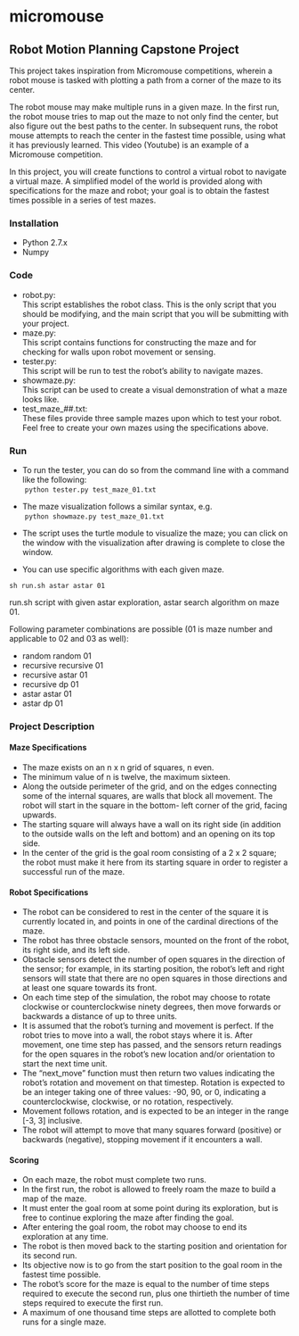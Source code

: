 # micromouse


## Robot Motion Planning Capstone Project
This project takes inspiration from Micromouse competitions, wherein a robot mouse is tasked with plotting a path from a corner of the maze to its center. 

The robot mouse may make multiple runs in a given maze. In the first run, the robot mouse tries to map out the maze to not only find the center, but also figure out the best paths to the center. In subsequent runs, the robot mouse attempts to reach the center in the fastest time possible, using what it has previously learned. This video (Youtube) is an example of a Micromouse competition. 

In this project, you will create functions to control a virtual robot to navigate a virtual maze. A simplified model of the world is provided along with specifications for the maze and robot; your goal is to obtain the fastest times possible in a series of test mazes.

### Installation
- Python 2.7.x
- Numpy

### Code
- robot.py:  
  This script establishes the robot class. This is the only script that you should be modifying, and the main script that you   will be submitting with your project.
- maze.py:  
  This script contains functions for constructing the maze and for checking for walls upon robot movement or sensing.
- tester.py:  
  This script will be run to test the robot’s ability to navigate mazes.
- showmaze.py:  
  This script can be used to create a visual demonstration of what a maze looks like.
- test_maze_##.txt:  
  These files provide three sample mazes upon which to test your robot. Feel free to create your own mazes using the specifications above.

### Run
- To run the tester, you can do so from the command line with a command like the following:  
  ```python tester.py test_maze_01.txt```
- The maze visualization follows a similar syntax, e.g.  
  ```python showmaze.py test_maze_01.txt```
- The script uses the turtle module to visualize the maze; you can click on the window with the visualization after drawing is complete to close the window.

- You can use specific algorithms with each given maze.

```sh run.sh astar astar 01```

run.sh script with given astar exploration, astar search algorithm on maze 01.

Following parameter combinations are possible (01 is maze number and applicable to 02 and 03 as well):
- random random 01
- recursive recursive 01
- recursive astar 01
- recursive dp 01
- astar astar 01
- astar dp 01

### Project Description
#### Maze Specifications
- The maze exists on an n x n grid of squares, n even. 
- The minimum value of n is twelve, the maximum sixteen. 
- Along the outside perimeter of the grid, and on the edges connecting some of the internal squares, are walls that block all movement. The robot will start in the square in the bottom- left corner of the grid, facing upwards. 
- The starting square will always have a wall on its right side (in addition to the outside walls on the left and bottom) and an opening on its top side. 
- In the center of the grid is the goal room consisting of a 2 x 2 square; the robot must make it here from its starting square in order to register a successful run of the maze.

#### Robot Specifications
- The robot can be considered to rest in the center of the square it is currently located in, and points in one of the cardinal directions of the maze. 
- The robot has three obstacle sensors, mounted on the front of the robot, its right side, and its left side. 
- Obstacle sensors detect the number of open squares in the direction of the sensor; for example, in its starting position, the robot’s left and right sensors will state that there are no open squares in those directions and at least one square towards its front. 
- On each time step of the simulation, the robot may choose to rotate clockwise or counterclockwise ninety degrees, then move forwards or backwards a distance of up to three units. 
- It is assumed that the robot’s turning and movement is perfect. If the robot tries to move into a wall, the robot stays where it is. After movement, one time step has passed, and the sensors return readings for the open squares in the robot’s new location and/or orientation to start the next time unit.
- The “next_move” function must then return two values indicating the robot’s rotation and movement on that timestep. Rotation is expected to be an integer taking one of three values: -90, 90, or 0, indicating a counterclockwise, clockwise, or no rotation, respectively. 
- Movement follows rotation, and is expected to be an integer in the range [-3, 3] inclusive. 
- The robot will attempt to move that many squares forward (positive) or backwards (negative), stopping movement if it encounters a wall.

#### Scoring
- On each maze, the robot must complete two runs. 
- In the first run, the robot is allowed to freely roam the maze to build a map of the maze. 
- It must enter the goal room at some point during its exploration, but is free to continue exploring the maze after finding the goal. 
- After entering the goal room, the robot may choose to end its exploration at any time. 
- The robot is then moved back to the starting position and orientation for its second run. 
- Its objective now is to go from the start position to the goal room in the fastest time possible. 
- The robot’s score for the maze is equal to the number of time steps required to execute the second run, plus one thirtieth the number of time steps required to execute the first run. 
- A maximum of one thousand time steps are allotted to complete both runs for a single maze.

